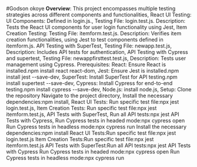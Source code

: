#Godson okoye
**Overview**: This project encompasses multiple testing strategies across different components and functionalities, 
React UI Testing:
UI Components: Defined in login.js.,
 Testing File: login.test.js.
 Description: Tests the React UI components for user login functionality using Jest, 
Item Creation Testing: 
 Testing File: itemform.test.js.
 Description: Verifies item creation functionalities, using Jest to test components defined in itemform.js.
 API Testing with SuperTest,
 Testing File: newapp.test.js,
 Description: Includes API tests for authentication, 
 API Testing with Cypress and supertest, 
 Testing File: newappfirsttest.test.js, 
 Description: Tests user management using Cypress.
 Prerequisites: 
 React: Ensure React is installed.npm install react react-dom,
 Jest: Ensure Jest is installed.npm install jest --save-dev,
 SuperTest: Install SuperTest for API testing.npm install supertest --save-dev,
 Cypress: Install Cypress for end-to-end testing.npm install cypress --save-dev,
 Node.js: install node.js,
 Setup:
 Clone the repository 
 Navigate to the project directory,
 Install the necessary dependencies:npm install,
  React UI Tests:
  Run specific test file:npx jest login.test.js,
  Item Creation Tests:
  Run specific test file:npx jest itemform.test.js,
   API Tests with SuperTest, 
   Run all API tests:npx jest
   API Tests with Cypress, 
   Run Cypress tests in headed mode:npx cypress open
   Run Cypress tests in headless mode:npx cypress run
Install the necessary dependencies:npm install
React UI Tests:Run specific test file:npx jest login.test.js
Item Creation Tests:Run specific test file:npx jest itemform.test.js
API Tests with SuperTest:Run all API tests:npx jest
API Tests with Cypress
Run Cypress tests in headed mode:npx cypress open
Run Cypress tests in headless mode:npx cypress run
